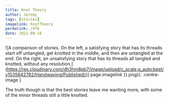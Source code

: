 ```yaml
---
title: Knot Theory
author: Jeremy
tags: [stories]
imagelink: KnotTheory
permalink: /476
date: 2021-08-18
---
```


![A comparison of stories. On the left, a satisfying story that has its threads start off untangled, get knotted in the middle, and then are untangled at the end. On the right, an unsatisfying story that has its threads all tangled and knotted, without any resolution.](https://res.cloudinary.com/dh3hm8pb7/image/upload/c_scale,q_auto:best/v1535842782/Handwaving/Published/{{ page.imagelink }}.png){: .centre-image }

The truth though is that the best stories leave me wanting more, with some of the minor threads still a little knotted.
